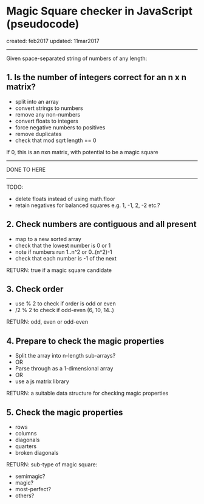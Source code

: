 # Magic Square checker in JavaScript (pseudocode)

created: feb2017
updated: 11mar2017

---

Given space-separated string of numbers of any length:

## 1. Is the number of integers correct for an n x n matrix?

- split into an array
- convert strings to numbers
- remove any non-numbers
- convert floats to integers
- force negative numbers to positives
- remove duplicates
- check that mod sqrt length == 0

If 0, this is an nxn matrix, with potential to be a magic square

---
DONE TO HERE

---

TODO:
- delete floats instead of using math.floor
- retain negatives for balanced squares e.g. 1, -1, 2, -2 etc.?


## 2. Check numbers are contiguous and all present 

- map to a new sorted array
- check that the lowest number is 0 or 1
- note if numbers run 1..n^2 or 0..(n^2)-1
- check that each number is -1 of the next

RETURN: true if a magic square candidate


## 3. Check order

- use % 2 to check if order is odd or even
- /2 % 2 to check if odd-even (6, 10, 14..)

RETURN: odd, even or odd-even


## 4. Prepare to check the magic properties

- Split the array into n-length sub-arrays?
- OR
- Parse through as a 1-dimensional array
- OR
- use a js matrix library

RETURN: a suitable data structure for checking magic properties


## 5. Check the magic properties

- rows
- columns
- diagonals
- quarters
- broken diagonals

RETURN: sub-type of magic square:
- semimagic?
- magic?
- most-perfect?
- others?
